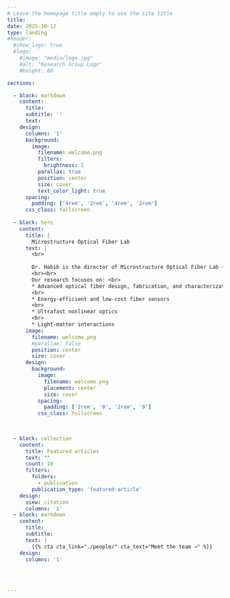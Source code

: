 ```yaml
---
# Leave the homepage title empty to use the site title
title:
date: 2025-10-12
type: landing
#header:
  #show_logo: true
  #logo:
    #image: "media/logo.jpg"
    #alt: "Research Group Logo"
    #height: 60

sections:

  - block: markdown
    content:
      title:
      subtitle: ''
      text:
    design:
      columns: '1'
      background:
        image: 
          filename: welcome.png
          filters:
            brightness: 1
          parallax: true
          position: center
          size: cover
          text_color_light: true
      spacing:
        padding: ['4rem', '2rem', '4rem', '2rem']
      css_class: fullscreen
    
  - block: hero
    content:
      title: |
        Microstructure Optical Fiber Lab
      text: |
        <br>
        
        Dr. Habib is the director of Microstructure Optical Fiber Lab (MOFLab), where he leads cutting-edge research and innovation on next-generation optical fibers for photonics based applications.
        <br><br>
        Our research focuses on: <br>
        * Advanced optical fiber design, fabrication, and characterization
        <br>
        * Energy-efficient and low-cost fiber sensors
        <br>
        * Ultrafast nonlinear optics
        <br>
        * Light-matter interactions
      image:
        filename: welcome.png
        #parallax: false
        position: center
        size: cover
      design:
        background:
          image:
            filename: welcome.png
            placement: center
            size: cover
          spacing:
            padding: ['2rem', '0', '2rem', '0']      
          css_class: fullscreen

      
      
  - block: collection
    content:
      title: Featured articles
      text: ""
      count: 10
      filters:
        folders:
          - publication
        publication_type: 'featured-article'
    design:
      view: citation
      columns: '1'
  - block: markdown
    content:
      title:
      subtitle:
      text: |
        {{% cta cta_link="./people/" cta_text="Meet the team →" %}}
    design:
      columns: '1'
  


 
---
```

